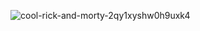![cool-rick-and-morty-2qy1xyshw0h9uxk4](https://user-images.githubusercontent.com/119009502/230543192-347ed76b-f510-4e8f-8060-0ace4fec13f0.jpg)
